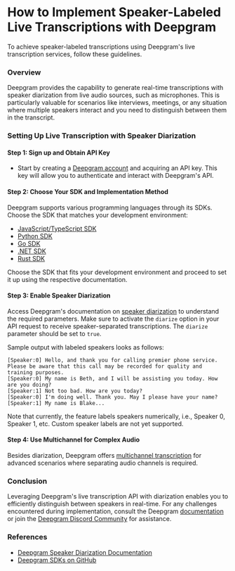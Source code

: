 # How to Implement Speaker-Labeled Live Transcriptions with Deepgram

To achieve speaker-labeled transcriptions using Deepgram's live transcription services, follow these guidelines.

### Overview

Deepgram provides the capability to generate real-time transcriptions with speaker diarization from live audio sources, such as microphones. This is particularly valuable for scenarios like interviews, meetings, or any situation where multiple speakers interact and you need to distinguish between them in the transcript.

### Setting Up Live Transcription with Speaker Diarization

#### Step 1: Sign up and Obtain API Key

- Start by creating a [Deepgram account](https://console.deepgram.com/signup?jump=keys) and acquiring an API key. This key will allow you to authenticate and interact with Deepgram's API.

#### Step 2: Choose Your SDK and Implementation Method

Deepgram supports various programming languages through its SDKs. Choose the SDK that matches your development environment:

- [JavaScript/TypeScript SDK](https://github.com/deepgram/deepgram-js-sdk)
- [Python SDK](https://github.com/deepgram/deepgram-python-sdk)
- [Go SDK](https://github.com/deepgram/deepgram-go-sdk)
- [.NET SDK](https://github.com/deepgram/deepgram-dotnet-sdk)
- [Rust SDK](https://github.com/deepgram/deepgram-rust-sdk)

Choose the SDK that fits your development environment and proceed to set it up using the respective documentation.

#### Step 3: Enable Speaker Diarization

Access Deepgram's documentation on [speaker diarization](https://developers.deepgram.com/docs/diarization) to understand the required parameters. Make sure to activate the `diarize` option in your API request to receive speaker-separated transcriptions. The `diarize` parameter should be set to `true`.

Sample output with labeled speakers looks as follows:

```
[Speaker:0] Hello, and thank you for calling premier phone service. Please be aware that this call may be recorded for quality and training purposes.
[Speaker:0] My name is Beth, and I will be assisting you today. How are you doing?
[Speaker:1] Not too bad. How are you today?
[Speaker:0] I'm doing well. Thank you. May I please have your name?
[Speaker:1] My name is Blake...
```

Note that currently, the feature labels speakers numerically, i.e., Speaker 0, Speaker 1, etc. Custom speaker labels are not yet supported.

#### Step 4: Use Multichannel for Complex Audio

Besides diarization, Deepgram offers [multichannel transcription](https://developers.deepgram.com/docs/multichannel-vs-diarization) for advanced scenarios where separating audio channels is required.

### Conclusion

Leveraging Deepgram's live transcription API with diarization enables you to efficiently distinguish between speakers in real-time. For any challenges encountered during implementation, consult the Deepgram [documentation](https://developers.deepgram.com/docs/getting-started-with-live-streaming-audio) or join the [Deepgram Discord Community](https://discord.gg/deepgram) for assistance.

### References

- [Deepgram Speaker Diarization Documentation](https://developers.deepgram.com/docs/diarization)
- [Deepgram SDKs on GitHub](https://github.com/deepgram)